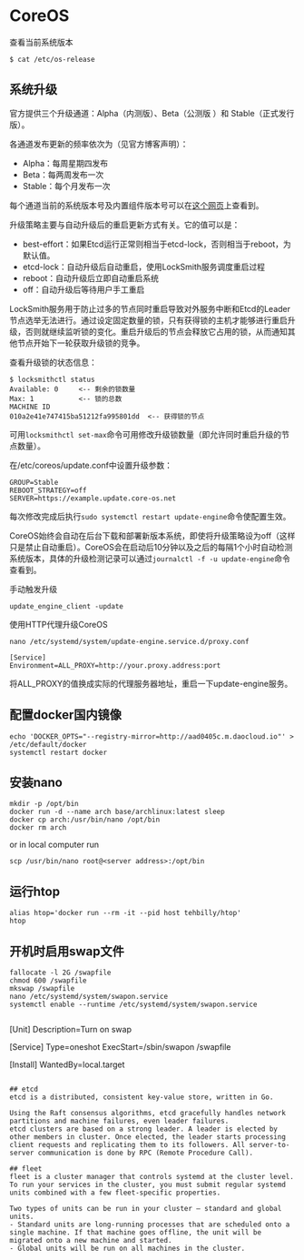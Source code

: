 # CoreOS

查看当前系统版本
```
$ cat /etc/os-release
```

## 系统升级
官方提供三个升级通道：Alpha（内测版）、Beta（公测版 ）和 Stable（正式发行版）。

各通道发布更新的频率依次为（见官方博客声明）：
- Alpha：每周星期四发布
- Beta：每两周发布一次
- Stable：每个月发布一次

每个通道当前的系统版本号及内置组件版本号可以在[这个网页](https://coreos.com/releases/)上查看到。

升级策略主要与自动升级后的重启更新方式有关。它的值可以是：
- best-effort：如果Etcd运行正常则相当于etcd-lock，否则相当于reboot，为默认值。
- etcd-lock：自动升级后自动重启，使用LockSmith服务调度重启过程
- reboot：自动升级后立即自动重启系统
- off：自动升级后等待用户手工重启

LockSmith服务用于防止过多的节点同时重启导致对外服务中断和Etcd的Leader节点选举无法进行。通过设定固定数量的锁，只有获得锁的主机才能够进行重启升级，否则就继续监听锁的变化。重启升级后的节点会释放它占用的锁，从而通知其他节点开始下一轮获取升级锁的竞争。

查看升级锁的状态信息：
```
$ locksmithctl status
Available: 0     <-- 剩余的锁数量
Max: 1           <-- 锁的总数
MACHINE ID
010a2e41e747415ba51212fa995801dd  <-- 获得锁的节点
```

可用`locksmithctl set-max`命令可用修改升级锁数量（即允许同时重启升级的节点数量）。

在/etc/coreos/update.conf中设置升级参数：
```
GROUP=Stable
REBOOT_STRATEGY=off
SERVER=https://example.update.core-os.net
```
每次修改完成后执行`sudo systemctl restart update-engine`命令使配置生效。

CoreOS始终会自动在后台下载和部署新版本系统，即使将升级策略设为off（这样只是禁止自动重启）。CoreOS会在启动后10分钟以及之后的每隔1个小时自动检测系统版本，具体的升级检测记录可以通过`journalctl -f -u update-engine`命令查看到。

手动触发升级
```
update_engine_client -update
```

使用HTTP代理升级CoreOS
```
nano /etc/systemd/system/update-engine.service.d/proxy.conf
```
```
[Service]
Environment=ALL_PROXY=http://your.proxy.address:port
```

将ALL_PROXY的值换成实际的代理服务器地址，重启一下update-engine服务。

## 配置docker国内镜像
```
echo 'DOCKER_OPTS="--registry-mirror=http://aad0405c.m.daocloud.io"' > /etc/default/docker
systemctl restart docker
```

## 安装nano
```
mkdir -p /opt/bin
docker run -d --name arch base/archlinux:latest sleep
docker cp arch:/usr/bin/nano /opt/bin
docker rm arch
```
or in local computer run
```
scp /usr/bin/nano root@<server address>:/opt/bin
```

## 运行htop
```
alias htop='docker run --rm -it --pid host tehbilly/htop'
htop
```

## 开机时启用swap文件
```
fallocate -l 2G /swapfile
chmod 600 /swapfile
mkswap /swapfile
nano /etc/systemd/system/swapon.service
systemctl enable --runtime /etc/systemd/system/swapon.service
```
> ```
[Unit]
Description=Turn on swap
>
[Service]
Type=oneshot
ExecStart=/sbin/swapon /swapfile
>
[Install]
WantedBy=local.target
```

## etcd
etcd is a distributed, consistent key-value store, written in Go.

Using the Raft consensus algorithms, etcd gracefully handles network partitions and machine failures, even leader failures.
etcd clusters are based on a strong leader. A leader is elected by other members in cluster. Once elected, the leader starts processing client requests and replicating them to its followers. All server-to-server communication is done by RPC (Remote Procedure Call).

## fleet
fleet is a cluster manager that controls systemd at the cluster level. To run your services in the cluster, you must submit regular systemd units combined with a few fleet-specific properties.

Two types of units can be run in your cluster — standard and global units.
- Standard units are long-running processes that are scheduled onto a single machine. If that machine goes offline, the unit will be migrated onto a new machine and started.
- Global units will be run on all machines in the cluster.
